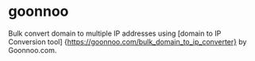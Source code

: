 # goonnoo

Bulk convert domain to multiple IP addresses using [domain to IP Conversion tool] {https://goonnoo.com/bulk_domain_to_ip_converter} by Goonnoo.com.
